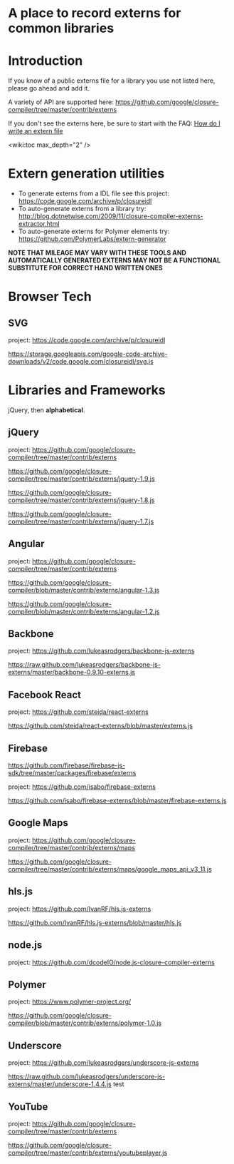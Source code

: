 # A place to record externs for common libraries

# Introduction

If you know of a public externs file for a library you use not listed here, please go ahead and add it.

A variety of API are supported here:
https://github.com/google/closure-compiler/tree/master/contrib/externs

If you don't see the externs here, be sure to start with the FAQ:
[How do I write an extern file](FAQ#how-do-i-write-an-externs-file)

<wiki:toc max_depth="2" />

# Extern generation utilities

- To generate externs from a IDL file see this project: https://code.google.com/archive/p/closureidl
- To auto-generate externs from a library try: http://blog.dotnetwise.com/2009/11/closure-compiler-externs-extractor.html
- To auto-generate externs for Polymer elements try: https://github.com/PolymerLabs/extern-generator

**NOTE THAT MILEAGE MAY VARY WITH THESE TOOLS AND AUTOMATICALLY GENERATED EXTERNS MAY NOT BE A FUNCTIONAL SUBSTITUTE FOR CORRECT HAND WRITTEN ONES**



# Browser Tech

## SVG

project: https://code.google.com/archive/p/closureidl

https://storage.googleapis.com/google-code-archive-downloads/v2/code.google.com/closureidl/svg.js

# Libraries and Frameworks

jQuery, then **alphabetical**.

## jQuery

project: https://github.com/google/closure-compiler/tree/master/contrib/externs

https://github.com/google/closure-compiler/tree/master/contrib/externs/jquery-1.9.js

https://github.com/google/closure-compiler/tree/master/contrib/externs/jquery-1.8.js

https://github.com/google/closure-compiler/tree/master/contrib/externs/jquery-1.7.js

## Angular

project: https://github.com/google/closure-compiler/tree/master/contrib/externs

https://github.com/google/closure-compiler/blob/master/contrib/externs/angular-1.3.js

https://github.com/google/closure-compiler/blob/master/contrib/externs/angular-1.2.js

## Backbone

project: https://github.com/lukeasrodgers/backbone-js-externs

https://raw.github.com/lukeasrodgers/backbone-js-externs/master/backbone-0.9.10-externs.js

## Facebook React

project: https://github.com/steida/react-externs

https://github.com/steida/react-externs/blob/master/externs.js

## Firebase

https://github.com/firebase/firebase-js-sdk/tree/master/packages/firebase/externs

project: https://github.com/isabo/firebase-externs

https://github.com/isabo/firebase-externs/blob/master/firebase-externs.js

## Google Maps

project: https://github.com/google/closure-compiler/tree/master/contrib/externs/maps

https://github.com/google/closure-compiler/tree/master/contrib/externs/maps/google_maps_api_v3_11.js

## hls.js

project: https://github.com/IvanRF/hls.js-externs

https://github.com/IvanRF/hls.js-externs/blob/master/hls.js

## node.js

project: https://github.com/dcodeIO/node.js-closure-compiler-externs

## Polymer

project: https://www.polymer-project.org/

https://github.com/google/closure-compiler/blob/master/contrib/externs/polymer-1.0.js

## Underscore

project: https://github.com/lukeasrodgers/underscore-js-externs

https://raw.github.com/lukeasrodgers/underscore-js-externs/master/underscore-1.4.4.js test

## YouTube

project: https://github.com/google/closure-compiler/tree/master/contrib/externs

https://github.com/google/closure-compiler/tree/master/contrib/externs/youtubeplayer.js